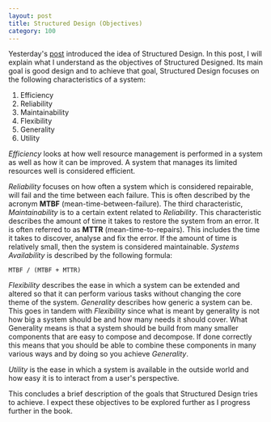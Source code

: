 ```yaml
---
layout: post
title: Structured Design (Objectives)
category: 100
---
```


Yesterday's [post](http://maikon.github.io/100_words_challenge/100/2015/09/09/29.html) introduced the idea of Structured Design. In this post, I will explain what I understand as the objectives of Structured Designed. Its main goal is good design and to achieve that goal, Structured Design focuses on the following characteristics of a system:

1. Efficiency
2. Reliability
3. Maintainability
4. Flexibility
5. Generality
6. Utility

*Efficiency* looks at how well resource management is performed in a system as well as how it can be improved. A system that manages its limited resources well is considered efficient.

*Reliability* focuses on how often a system which is considered repairable, will fail and the time between each failure. This is often described by the acronym **MTBF** (mean-time-between-failure). The third characteristic, *Maintainability* is to a certain extent related to *Reliability*. This characteristic describes the amount of time it takes to restore the system from an error. It is often referred to as **MTTR** (mean-time-to-repairs). This includes the time it takes to discover, analyse and fix the error. If the amount of time is relatively small, then the system is considered maintainable. *Systems Availability* is described by the following formula:

`MTBF / (MTBF + MTTR)`

*Flexibility* describes the ease in which a system can be extended and altered so that it can perform various tasks without changing the core theme of the system. *Generality* describes how generic a system can be. This goes in tandem with *Flexibility* since what is meant by generality is not how big a system should be and how many needs it should cover. What Generality means is that a system should be build from many smaller components that are easy to compose and decompose. If done correctly this means that you should be able to combine these components in many various ways and by doing so you achieve *Generality*.

*Utility* is the ease in which a system is available in the outside world and how easy it is to interact from a user's perspective.

This concludes a brief description of the goals that Structured Design tries to achieve. I expect these objectives to be explored further as I progress further in the book.
